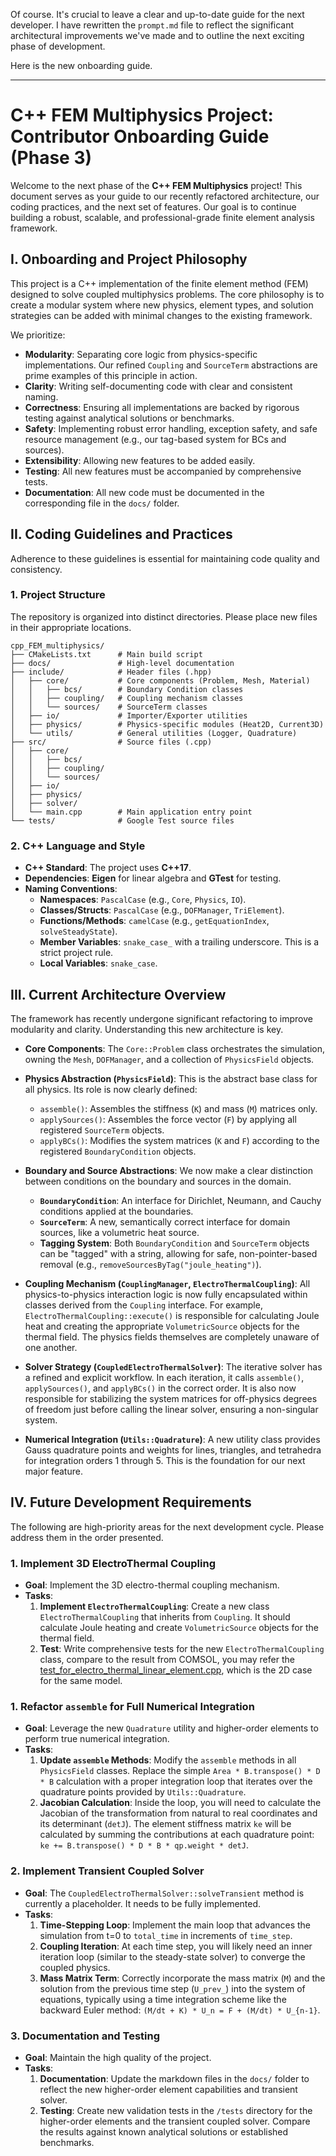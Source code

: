 Of course. It's crucial to leave a clear and up-to-date guide for the next developer. I have rewritten the `prompt.md` file to reflect the significant architectural improvements we've made and to outline the next exciting phase of development.

Here is the new onboarding guide.

-----

# **C++ FEM Multiphysics Project: Contributor Onboarding Guide (Phase 3)**

Welcome to the next phase of the **C++ FEM Multiphysics** project\! This document serves as your guide to our recently refactored architecture, our coding practices, and the next set of features. Our goal is to continue building a robust, scalable, and professional-grade finite element analysis framework.

## **I. Onboarding and Project Philosophy**

This project is a C++ implementation of the finite element method (FEM) designed to solve coupled multiphysics problems. The core philosophy is to create a modular system where new physics, element types, and solution strategies can be added with minimal changes to the existing framework.

We prioritize:

* **Modularity**: Separating core logic from physics-specific implementations. Our refined `Coupling` and `SourceTerm` abstractions are prime examples of this principle in action.
* **Clarity**: Writing self-documenting code with clear and consistent naming.
* **Correctness**: Ensuring all implementations are backed by rigorous testing against analytical solutions or benchmarks.
* **Safety**: Implementing robust error handling, exception safety, and safe resource management (e.g., our tag-based system for BCs and sources).
* **Extensibility**: Allowing new features to be added easily.
* **Testing**: All new features must be accompanied by comprehensive tests.
* **Documentation**: All new code must be documented in the corresponding file in the `docs/` folder.

## **II. Coding Guidelines and Practices**

Adherence to these guidelines is essential for maintaining code quality and consistency.

### **1. Project Structure**

The repository is organized into distinct directories. Please place new files in their appropriate locations.

```
cpp_FEM_multiphysics/
├── CMakeLists.txt      # Main build script
├── docs/               # High-level documentation
├── include/            # Header files (.hpp)
│   ├── core/           # Core components (Problem, Mesh, Material)
│   │   ├── bcs/        # Boundary Condition classes
│   │   ├── coupling/   # Coupling mechanism classes
│   │   └── sources/    # SourceTerm classes
│   ├── io/             # Importer/Exporter utilities
│   ├── physics/        # Physics-specific modules (Heat2D, Current3D)
│   └── utils/          # General utilities (Logger, Quadrature)
├── src/                # Source files (.cpp)
│   ├── core/
│   │   ├── bcs/
│   │   ├── coupling/
│   │   └── sources/
│   ├── io/
│   ├── physics/
│   ├── solver/
│   └── main.cpp        # Main application entry point
└── tests/              # Google Test source files
```

### **2. C++ Language and Style**

* **C++ Standard**: The project uses **C++17**.
* **Dependencies**: **Eigen** for linear algebra and **GTest** for testing.
* **Naming Conventions**:
    * **Namespaces**: `PascalCase` (e.g., `Core`, `Physics`, `IO`).
    * **Classes/Structs**: `PascalCase` (e.g., `DOFManager`, `TriElement`).
    * **Functions/Methods**: `camelCase` (e.g., `getEquationIndex`, `solveSteadyState`).
    * **Member Variables**: `snake_case_` with a trailing underscore. This is a strict project rule.
    * **Local Variables**: `snake_case`.

## **III. Current Architecture Overview**

The framework has recently undergone significant refactoring to improve modularity and clarity. Understanding this new architecture is key.

* **Core Components**: The `Core::Problem` class orchestrates the simulation, owning the `Mesh`, `DOFManager`, and a collection of `PhysicsField` objects.

* **Physics Abstraction (`PhysicsField`)**: This is the abstract base class for all physics. Its role is now clearly defined:

    * `assemble()`: Assembles the stiffness (`K`) and mass (`M`) matrices only.
    * `applySources()`: Assembles the force vector (`F`) by applying all registered `SourceTerm` objects.
    * `applyBCs()`: Modifies the system matrices (`K` and `F`) according to the registered `BoundaryCondition` objects.

* **Boundary and Source Abstractions**: We now make a clear distinction between conditions on the boundary and sources in the domain.

    * **`BoundaryCondition`**: An interface for Dirichlet, Neumann, and Cauchy conditions applied at the boundaries.
    * **`SourceTerm`**: A new, semantically correct interface for domain sources, like a volumetric heat source.
    * **Tagging System**: Both `BoundaryCondition` and `SourceTerm` objects can be "tagged" with a string, allowing for safe, non-pointer-based removal (e.g., `removeSourcesByTag("joule_heating")`).

* **Coupling Mechanism (`CouplingManager`, `ElectroThermalCoupling`)**: All physics-to-physics interaction logic is now fully encapsulated within classes derived from the `Coupling` interface. For example, `ElectroThermalCoupling::execute()` is responsible for calculating Joule heat and creating the appropriate `VolumetricSource` objects for the thermal field. The physics fields themselves are completely unaware of one another.

* **Solver Strategy (`CoupledElectroThermalSolver`)**: The iterative solver has a refined and explicit workflow. In each iteration, it calls `assemble()`, `applySources()`, and `applyBCs()` in the correct order. It is also now responsible for stabilizing the system matrices for off-physics degrees of freedom just before calling the linear solver, ensuring a non-singular system.

* **Numerical Integration (`Utils::Quadrature`)**: A new utility class provides Gauss quadrature points and weights for lines, triangles, and tetrahedra for integration orders 1 through 5. This is the foundation for our next major feature.

## **IV. Future Development Requirements**

The following are high-priority areas for the next development cycle. Please address them in the order presented.

### **1. Implement 3D ElectroThermal Coupling**

* **Goal**: Implement the 3D electro-thermal coupling mechanism.
* **Tasks**:
    1.  **Implement `ElectroThermalCoupling`**: Create a new class `ElectroThermalCoupling` that inherits from `Coupling`. It should calculate Joule heating and create `VolumetricSource` objects for the thermal field.
    2.  **Test**: Write comprehensive tests for the new `ElectroThermalCoupling` class, compare to the result from COMSOL, you may refer the [test_for_electro_thermal_linear_element.cpp](tests/test_for_electro_thermal_linear_element.cpp), which is the 2D case for the same model.
### **1. Refactor `assemble` for Full Numerical Integration**

* **Goal**: Leverage the new `Quadrature` utility and higher-order elements to perform true numerical integration.
* **Tasks**:
    1.  **Update `assemble` Methods**: Modify the `assemble` methods in all `PhysicsField` classes. Replace the simple `Area * B.transpose() * D * B` calculation with a proper integration loop that iterates over the quadrature points provided by `Utils::Quadrature`.
    2.  **Jacobian Calculation**: Inside the loop, you will need to calculate the Jacobian of the transformation from natural to real coordinates and its determinant (`detJ`). The element stiffness matrix `ke` will be calculated by summing the contributions at each quadrature point: `ke += B.transpose() * D * B * qp.weight * detJ`.

### **2. Implement Transient Coupled Solver**

* **Goal**: The `CoupledElectroThermalSolver::solveTransient` method is currently a placeholder. It needs to be fully implemented.
* **Tasks**:
    1.  **Time-Stepping Loop**: Implement the main loop that advances the simulation from t=0 to `total_time` in increments of `time_step`.
    2.  **Coupling Iteration**: At each time step, you will likely need an inner iteration loop (similar to the steady-state solver) to converge the coupled physics.
    3.  **Mass Matrix Term**: Correctly incorporate the mass matrix (`M`) and the solution from the previous time step (`U_prev_`) into the system of equations, typically using a time integration scheme like the backward Euler method: `(M/dt + K) * U_n = F + (M/dt) * U_{n-1}`.

### **3. Documentation and Testing**

* **Goal**: Maintain the high quality of the project.
* **Tasks**:
    1.  **Documentation**: Update the markdown files in the `docs/` folder to reflect the new higher-order element capabilities and transient solver.
    2.  **Testing**: Create new validation tests in the `/tests` directory for the higher-order elements and the transient coupled solver. Compare the results against known analytical solutions or established benchmarks.